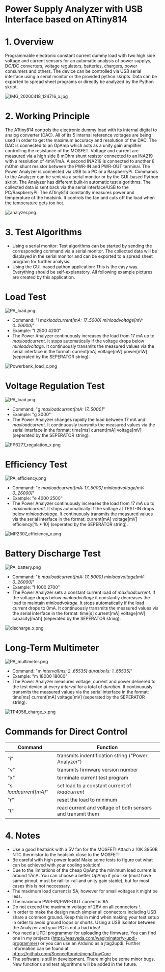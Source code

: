 # Power Supply Analyzer with USB Interface based on ATtiny814

# 1. Overview #

Programmable electronic constant current dummy load with two high side voltage and current sensors for an automatic analysis of power supplys, DC/DC converters, voltage regulators, batteries, chargers, power consumers and others.
The device can be controlled via USB serial interface using a serial monitor or the provided python skripts. Data can be exported to spread sheet programs or directly be analyzed by the Python skript.

![IMG_20200418_124716_x.jpg](https://image.easyeda.com/pullimage/JiItuSNVWCwB8sDvpDRtLE4U1jW5eZ8c6Ffm1ckF.jpeg)

# 2. Working Principle #

The ATtiny814 controls the electronic dummy load with its internal digital to analog converter (DAC). All of its 5 internal reference voltages are being used in order to get the maximum accuracy and resolution of the DAC. The DAC is connected to an OpAmp which acts as a unity gain amplifier controlling the resistance of the MOSFET. Voltage and current are measured via a high side 8 mOhm shunt resistor connected to an INA219 with a resolution of 4mV/1mA. A second INA219 is connected to another 8 mOhm shunt resistor between the PWR-IN and PWR-OUT terminal. The Power Analyzer is connected via USB to a PC or a RaspberryPi. Commands to the Analyzer can be sent via a serial monitor or by the GUI-based Python skript. The Analyzer has different built-in automatic test algorithms. The collected data is sent back via the serial interface/USB to the PC/RaspberryPi. The ATtiny814 constantly measures power and temperature of the heatsink. It controls the fan and cuts off the load when the temperature gets too hot.

![analyzer.png](https://image.easyeda.com/pullimage/5JHEmxEiDpetM5mmhL0AHnsd0qrTjO99EDUd7R2A.png)

# 3. Test Algorithms #

- Using a serial monitor: Test algorithms can be started by sending the corresponding command via a serial monitor. The collected data will be displayed in the serial monitor and can be exported to a spread sheet program for further analysis.
- Using the GUI-based python application: This is the easy way. Everything should be self-explanatory. All following example pictures are created by this application.

# **Load Test** #

![PA_load.png](https://image.easyeda.com/pullimage/Tb0V0PMVHk0lj8hvDW5fH4EMr7WinR5Uau3vDT5e.png)
- Command: "l  *maxloadcurrent[mA: 17..5000]* *minloadvoltage[mV: 0..26000]*"
- Example: "l 2500 4200"
- The Power Analyzer continuously increases the load from 17 mA up to *maxloadcurrent*. It stops automatically if the voltage drops below *minloadvoltage*. It continuously transmits the measured values via the serial interface in the format: current[mA] voltage[mV] power[mW] (seperated by the SEPERATOR string).

![Powerbank_load_x.png](https://image.easyeda.com/pullimage/rnJ77VPvbiIG7qtHjKaOPW24Ux02ae1oXPcEBA0R.png)

# **Voltage Regulation Test** #

![PA_load.png](https://image.easyeda.com/pullimage/YirhE95f7BDj9JcpMuqxlahK3m5FGmSDD9HGJUSL.png)
- Command: "g *maxloadcurrent[mA: 17..5000]*"
- Example: "g 3000"
- The Power Analyzer changes rapidly the load between 17 mA and *maxloadcurrent*. It continuously transmits the measured values via the serial interface in the format: time[ms] current[mA] voltage[mV] (seperated by the SEPERATOR string).

![FP6277_regulation_x.png](https://image.easyeda.com/pullimage/HpoK9MOV3x21YkKqRrJeRTs44hCF3q4Bzjfpgy6C.png)

# **Efficiency Test** #

![PA_efficiency.png](https://image.easyeda.com/pullimage/XljSDpb6NbbVamf6RN3b3J5UD0ugtc6V27MuJUKG.png)
- Command: "e  *maxloadcurrent[mA: 17..5000]* *minloadvoltage[mV: 0..26000]*"
- Example: "e 4000 2500"
- The Power Analyzer continuously increases the load from 17 mA up to *maxloadcurrent*. It stops automatically if the voltage at TEST-IN drops below *minloadvoltage*. It continuously transmits the measured values via the serial interface in the format: current[mA] voltage[mV] efficiency[% * 10] (seperated by the SEPERATOR string).

![MP2307_efficiency_x.png](https://image.easyeda.com/pullimage/FN0OcwGXq2hCBlosAKOcNmqud5f5xymeJSkNYGTg.png)

# **Battery Discharge Test** #

![PA_battery.png](https://image.easyeda.com/pullimage/v3cs7mV414xeYIfDpTG1E8ilCKRApmQOLbznXwIh.png)
- Command: "b  *maxloadcurrent[mA: 17..5000]* *minloadvoltage[mV: 0..26000]*"
- Example: "l 1000 2700"
- The Power Analyzer sets a constant current load of *maxloadcurrent*. If the voltage drops below *minloadvoltage* it constantly decreases the load to maintain *minloadvoltage*. It stops automatically if the load current drops to 0mA. It continuously transmits the measured values via the serial interface in the format: time[s] current[mA] voltage[mV] capacity[mAh] (seperated by the SEPERATOR string).

![discharge_x.png](https://image.easyeda.com/pullimage/yhJ7WRHxEhoV2eTCi7wuxJK72kx3jNUx8ILJdYs8.png)

# **Long-Term Multimeter** #

![PA_multimeter.png](https://image.easyeda.com/pullimage/TJGxqkKJv2RRmLWgRUwXsji4feI53ui6k2R3vqqI.png)
- Command: "m  *interval[ms: 2..65535]* *duration[s: 1..65535]*"
- Example: "m 18000 18000"
- The Power Analyzer measures voltage, current and power delivered to the test device at every *interval* for a total of *duration*. It continuously transmits the measured values via the serial interface in the format: time[ms] current[mA] voltage[mV] (seperated by the SEPERATOR string).

![TP4056_charge_x.png](https://image.easyeda.com/pullimage/UNkHfqfx3ETdvMpiQEETEzMi013vV7Ha1eeUnqdU.png)

# **Commands for Direct Control** #

|Command|Function|
|-|-|
|"i"|transmits indentification string ("Power Analyzer")|
|"v"|transmits firmware version number|
|"x"|terminate current test program|
|"s *loadcurrent[mA]*"|set load to a constant current of *loadcurrent*|
|"r"|reset the load to minimum|
|"t"|read current and voltage of both sensors and transmit them|

# 4. Notes #

- Use a good heatsink with a 5V fan for the MOSFET! Attach a 10K 3950B NTC thermistor to the heatsink close to the MOSFET!
- Be careful with high power loads! Make some tests to figure out what can be achieved with your cooling solution!
- Due to the limitations of the cheap OpAmp the minimum load current is around 17mA. You can choose a better OpAmp if you like (must have same pinout, must be rail-to-rail and unity gain stable), but for most cases this is not neccessary.
- The maximum load current is 5A, however for small voltages it might be less.
- The maximum PWR-IN/PWR-OUT current is 8A.
- Do not exceed the maximum voltage of 26V on all connectors !
- In order to make the design much simpler all connectors including USB share a common ground. Keep this in mind when making your test setup in order to avoid ground loops or shorts. Using a USB isolator between the Analyzer and your PC is not a bad idea!
- You need a UPDI programmer for uploading the firmware. You can find one in my projects (https://easyeda.com/wagiminator/y-updi-programmer) or you can use an Arduino as a jtag2updi. Further information can be found at https://github.com/SpenceKonde/megaTinyCore
- The software is still in development. There might be some minor bugs. New functions and test algorithms will be added in the future.
